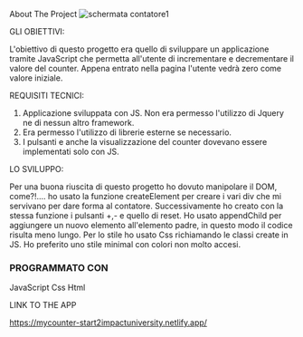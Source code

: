 About The Project 
![schermata contatore1](https://user-images.githubusercontent.com/113235420/214688471-eeb38353-b7f4-4ed4-b387-5659c8d5a479.jpeg)

GLI OBIETTIVI:

L'obiettivo di questo progetto era quello di sviluppare un applicazione tramite JavaScript che permetta all'utente di incrementare e decrementare il valore del counter.
Appena entrato nella pagina l'utente vedrà zero come valore iniziale.


REQUISITI TECNICI:

1) Applicazione sviluppata con JS. Non era permesso l'utilizzo di Jquery ne di nessun altro framework.
2) Era permesso l'utilizzo di librerie esterne se necessario.
3) I pulsanti e anche la visualizzazione del counter dovevano essere implementati solo con JS.


LO SVILUPPO:

Per una buona riuscita di questo progetto ho dovuto manipolare il DOM, come?!.... ho usato la funzione createElement per creare i vari div che mi servivano per dare forma al contatore. Successivamente ho creato con la stessa funzione i pulsanti +,- e quello di reset. Ho usato appendChild per aggiungere un nuovo elemento all'elemento padre, in questo modo il codice risulta meno lungo. 
Per lo stile ho usato Css richiamando le classi create in JS. Ho preferito uno stile minimal con colori non molto accesi.


### PROGRAMMATO CON 

JavaScript 
Css
Html


LINK TO THE APP 

https://mycounter-start2impactuniversity.netlify.app/
